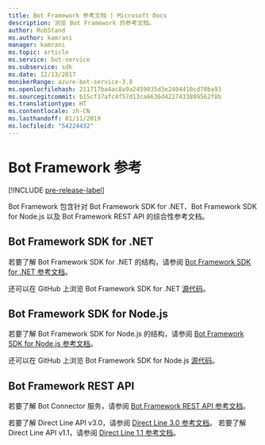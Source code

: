 ```yaml
---
title: Bot Framework 参考文档 | Microsoft Docs
description: 浏览 Bot Framework 的参考文档。
author: RobStand
ms.author: kamrani
manager: kamrani
ms.topic: article
ms.service: bot-service
ms.subservice: sdk
ms.date: 12/13/2017
monikerRange: azure-bot-service-3.0
ms.openlocfilehash: 211717ba4ac8a9a2459035d3e2404410cd70ba93
ms.sourcegitcommit: b15cf37afc4f57d13ca6636d4227433809562f8b
ms.translationtype: HT
ms.contentlocale: zh-CN
ms.lasthandoff: 01/11/2019
ms.locfileid: "54224432"
---
```

# <a name="bot-framework-reference"></a>Bot Framework 参考

[!INCLUDE [pre-release-label](./includes/pre-release-label-v3.md)]

Bot Framework 包含针对 Bot Framework SDK for .NET、Bot Framework SDK for Node.js 以及 Bot Framework REST API 的综合性参考文档。

## <a name="bot-framework-sdk-for-net"></a>Bot Framework SDK for .NET
若要了解 Bot Framework SDK for .NET 的结构，请参阅 [Bot Framework SDK for .NET 参考文档](/dotnet/api/)。

还可以在 GitHub 上浏览 Bot Framework SDK for .NET [源代码](https://github.com/Microsoft/BotBuilder/tree/master/CSharp)。 

## <a name="bot-framework-sdk-for-nodejs"></a>Bot Framework SDK for Node.js
若要了解 Bot Framework SDK for Node.js 的结构，请参阅 [Bot Framework SDK for Node.js 参考文档](https://docs.botframework.com/en-us/node/builder/calling-reference/modules/_botbuilder_d_.html)。

还可以在 GitHub 上浏览 Bot Framework SDK for Node.js [源代码](https://github.com/Microsoft/BotBuilder/tree/master/Node)。

## <a name="bot-framework-rest-apis"></a>Bot Framework REST API
若要了解 Bot Connector 服务，请参阅 [Bot Framework REST API 参考文档](~/rest-api/bot-framework-rest-connector-api-reference.md)。 

若要了解 Direct Line API v3.0，请参阅 [Direct Line 3.0 参考文档](~/rest-api/bot-framework-rest-direct-line-3-0-api-reference.md)。 若要了解 Direct Line API v1.1，请参阅 [Direct Line 1.1 参考文档](~/rest-api/bot-framework-rest-direct-line-1-1-api-reference.md)。


